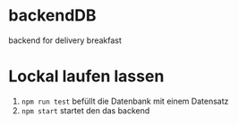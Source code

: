 # backendDB

backend for delivery breakfast

# Lockal laufen lassen

1. `npm run test` befüllt die Datenbank mit einem Datensatz
2. `npm start` startet den das backend
